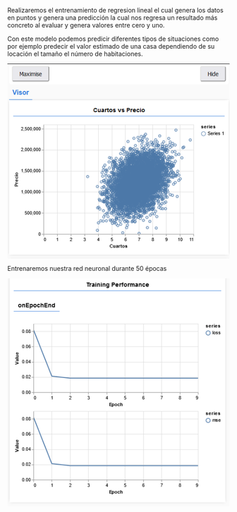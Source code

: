 Realizaremos el entrenamiento de regresion lineal el cual genera los datos en puntos y genera una predicción la cual nos regresa un resultado más concreto al evaluar y genera valores entre cero y uno.

Con este modelo podemos predicir diferentes tipos de situaciones como por ejemplo predecir el valor estimado de una casa dependiendo de su locación el tamaño el número de habitaciones.

<img align="center" src="./assets/1.png">

Entrenaremos nuestra red neuronal durante 50 épocas

<img align="center" src="./assets/2.png">
